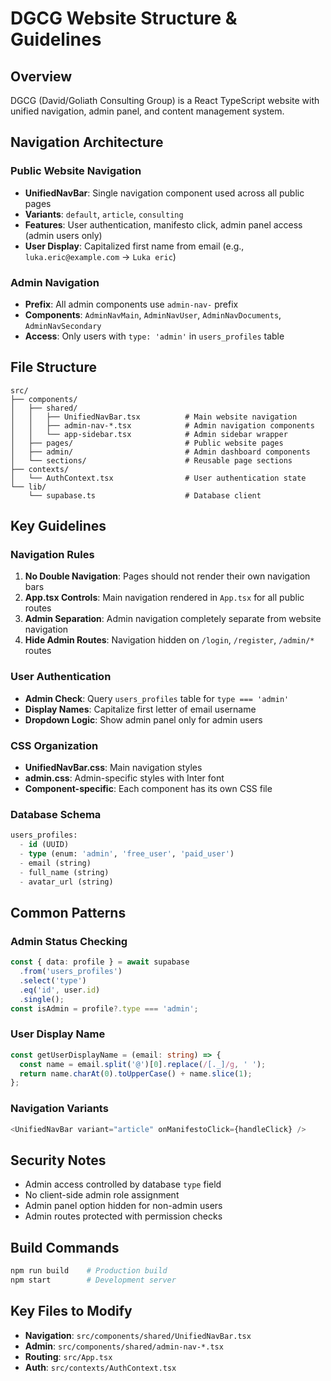 # DGCG Website Structure & Guidelines

## Overview
DGCG (David/Goliath Consulting Group) is a React TypeScript website with unified navigation, admin panel, and content management system.

## Navigation Architecture

### Public Website Navigation
- **UnifiedNavBar**: Single navigation component used across all public pages
- **Variants**: `default`, `article`, `consulting`
- **Features**: User authentication, manifesto click, admin panel access (admin users only)
- **User Display**: Capitalized first name from email (e.g., `luka.eric@example.com` → `Luka eric`)

### Admin Navigation
- **Prefix**: All admin components use `admin-nav-` prefix
- **Components**: `AdminNavMain`, `AdminNavUser`, `AdminNavDocuments`, `AdminNavSecondary`
- **Access**: Only users with `type: 'admin'` in `users_profiles` table

## File Structure

```
src/
├── components/
│   ├── shared/
│   │   ├── UnifiedNavBar.tsx          # Main website navigation
│   │   ├── admin-nav-*.tsx            # Admin navigation components
│   │   └── app-sidebar.tsx            # Admin sidebar wrapper
│   ├── pages/                         # Public website pages
│   ├── admin/                         # Admin dashboard components
│   └── sections/                      # Reusable page sections
├── contexts/
│   └── AuthContext.tsx                # User authentication state
└── lib/
    └── supabase.ts                    # Database client
```

## Key Guidelines

### Navigation Rules
1. **No Double Navigation**: Pages should not render their own navigation bars
2. **App.tsx Controls**: Main navigation rendered in `App.tsx` for all public routes
3. **Admin Separation**: Admin navigation completely separate from website navigation
4. **Hide Admin Routes**: Navigation hidden on `/login`, `/register`, `/admin/*` routes

### User Authentication
- **Admin Check**: Query `users_profiles` table for `type === 'admin'`
- **Display Names**: Capitalize first letter of email username
- **Dropdown Logic**: Show admin panel only for admin users

### CSS Organization
- **UnifiedNavBar.css**: Main navigation styles
- **admin.css**: Admin-specific styles with Inter font
- **Component-specific**: Each component has its own CSS file

### Database Schema
```sql
users_profiles:
  - id (UUID)
  - type (enum: 'admin', 'free_user', 'paid_user')
  - email (string)
  - full_name (string)
  - avatar_url (string)
```

## Common Patterns

### Admin Status Checking
```typescript
const { data: profile } = await supabase
  .from('users_profiles')
  .select('type')
  .eq('id', user.id)
  .single();
const isAdmin = profile?.type === 'admin';
```

### User Display Name
```typescript
const getUserDisplayName = (email: string) => {
  const name = email.split('@')[0].replace(/[._]/g, ' ');
  return name.charAt(0).toUpperCase() + name.slice(1);
};
```

### Navigation Variants
```typescript
<UnifiedNavBar variant="article" onManifestoClick={handleClick} />
```

## Security Notes
- Admin access controlled by database `type` field
- No client-side admin role assignment
- Admin panel option hidden for non-admin users
- Admin routes protected with permission checks

## Build Commands
```bash
npm run build    # Production build
npm start        # Development server
```

## Key Files to Modify
- **Navigation**: `src/components/shared/UnifiedNavBar.tsx`
- **Admin**: `src/components/shared/admin-nav-*.tsx`
- **Routing**: `src/App.tsx`
- **Auth**: `src/contexts/AuthContext.tsx` 